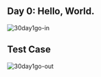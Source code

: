 ## Day 0: Hello, World.
![30day1go-in](https://user-images.githubusercontent.com/97106063/159131415-a974809e-fa32-4d3b-a00c-75d9de4b3d34.png)
## Test Case
![30day1go-out](https://user-images.githubusercontent.com/97106063/159131419-a002e5f7-aa72-4647-8397-fde5069bc61d.png)
